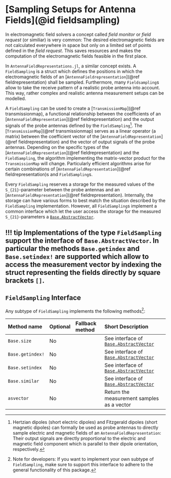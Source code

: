# [Sampling Setups for Antenna Fields](@id fieldsampling)

In electromagnetic field solvers a concept called *field monitor* or *field request* (or similiar) is very common: The desired electromagnetic fields are not calculated everywhere in space but only on a limited set of points defined in the *field request*. This saves resources and makes the computation of the electromagnetic fields feasible in the first place.

In `AntennaFieldRepresentations.jl`, a similar concept exists. A `FieldSampling` is a struct which defines the positions in which the electromagnetic fields of an [`AntennaFieldrepresentation`](@ref fieldrepresentation) shall be sampled. Furthermore, many `Fieldsampling`s allow to take the receive pattern of a realistic probe antenna into account. This way, rather complex and realistic antenna measurement setups can be modelled.

A `FieldSampling` can be used to create a [`TransmissionMap`](@ref transmissionmap), a functional relationship between the coefficients of an [`AntennaFieldRepresentation`](@ref fieldrepresentation) and the output signals of the probe antennas defined by the `FieldSampling`[^1]. 
The [`TransmissionMap`](@ref transmissionmap) serves as a linear operator (a matrix) between the coefficient vector of the [`AntennaFieldRepresentation`](@ref fieldrepresentation) and the vector of output signals of the probe antennas.
Depending on the specific types of the [`AntennaFieldRepresentation`](@ref fieldrepresentation) and the `FieldSampling`, the algorithm implementing the matrix-vector product for the `TransmissionMap` will change. 
Particularly efficient algorithms arise for certain combinations of [`AntennaFieldRepresentation`](@ref fieldrepresentation)s and `FieldSampling`s. 

Every `FieldSampling` reserves a storage for the measured values of the ``S_{21}``-parameter between the probe antennas and an [`AntennaFieldRepresentation`](@ref fieldrepresentation). Internally, the storage can have various forms to best match the situation described by the `FieldSampling` implementation. However, all `FieldSampling`s implement a common interface which let the user access the storage for the measured ``S_{21}``-parameters a [`Base.AbstractVector`](https://docs.julialang.org/en/v1/manual/interfaces/#man-interface-array).

!!! tip
    Implementations of the type `FieldSampling` support the interface of `Base.AbstractVector`. In particular the methods `Base.getindex` and `Base.setindex!` are supported which allow to access the measurement vector by indexing the struct representing the fields directly by square brackets `[]`.
---

## `FieldSampling` Interface

Any subtype of `FieldSampling` implements the following methods[^2]:

| Method name               | Optional | Fallback method      | Short Description                                                     |
| :------------------------ |:-------- | :------------------- | :-------------------------------------------------------------------- |
| `Base.size`               | No       |                      | See interface of [`Base.AbstractVector`](https://docs.julialang.org/en/v1/manual/interfaces/#man-interface-array)|
| `Base.getindex!`          | No       |                      | See interface of [`Base.AbstractVector`](https://docs.julialang.org/en/v1/manual/interfaces/#man-interface-array)|
| `Base.setindex`           | No       |                      | See interface of [`Base.AbstractVector`](https://docs.julialang.org/en/v1/manual/interfaces/#man-interface-array)|
| `Base.similar`            | No       |                      | See interface of [`Base.AbstractVector`](https://docs.julialang.org/en/v1/manual/interfaces/#man-interface-array)|
| `asvector`                | No       |                      | Return the measurement samples as a vector                            |


[^1]: Hertzian dipoles (short electric dipoles) and Fitzgerald dipoles (short magnetic dipoles) can formally be used as probe antennas to directly sample electric and magnetic fields of an `AntennaFieldRepresentation`: Their output signals are directly proportional to the electric and magnetic field component which is parallel to their dipole orientation, respectively.

[^2]: Note for developers: If you want to implement your own subtype of `FieldSampling`, make sure to support this interface to adhere to the general functionality of this package. 